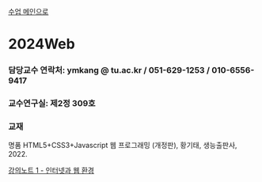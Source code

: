[수업 메인으로](https://github.com/dknife/dknife.github.io/wiki/Lecture_Homepage)

# 2024Web

### 담당교수 연락처: ymkang @ tu.ac.kr / 051-629-1253 / 010-6556-9417

### 교수연구실: 제2정 309호

### 교재

명품 HTML5+CSS3+Javascript 웹 프로그래밍 (개정판), 황기태, 생능출판사, 2022.

[강의노트 1 - 인터넷과 웹 환경](https://github.com/dknife/2024Web/raw/main/LectureNotes/%EC%9B%B9%20%ED%94%84%EB%A1%9C%EA%B7%B8%EB%9E%98%EB%B0%8D%20%EA%B0%95%EC%9D%98%EB%85%B8%ED%8A%B8%201.pdf)
